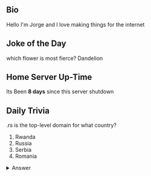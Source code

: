 ## Bio

Hello I'm Jorge and I love making things for the internet

## Joke of the Day

which flower is most fierce? Dandelion

## Home Server Up-Time

Its Been **8 days** since this server shutdown


## Daily Trivia

.rs is the top-level domain for what country?
 1. Rwanda
 2. Russia
 3. Serbia
 4. Romania

<details>
  <summary>Answer</summary>
  Serbia
</details>
